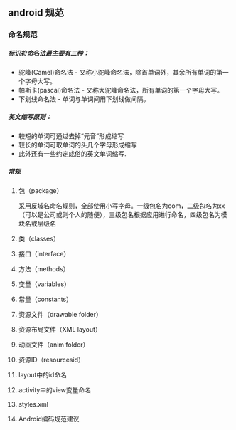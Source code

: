 ## android 规范

### 命名规范

##### 标识符命名法最主要有三种：

* 驼峰(Camel)命名法 - 又称小驼峰命名法，除首单词外，其余所有单词的第一个字母大写。
* 帕斯卡(pascal)命名法 -                又称大驼峰命名法，所有单词的第一个字母大写。
* 下划线命名法 - 单词与单词间用下划线做间隔。

##### 英文缩写原则：

* 较短的单词可通过去掉“元音”形成缩写
* 较长的单词可取单词的头几个字母形成缩写
* 此外还有一些约定成俗的英文单词缩写.


##### 常规
1. 包（package）
    
    采用反域名命名规则，全部使用小写字母。一级包名为com，二级包名为xx（可以是公司或则个人的随便），三级包名根据应用进行命名，四级包名为模块名或层级名
2. 类（classes）
3. 接口（interface）
4. 方法（methods）
5. 变量（variables）
6. 常量（constants）
7. 资源文件（drawable folder）
8. 资源布局文件（XML layout）
9. 动画文件（anim folder）
10. 资源ID（resourcesid）
11. layout中的id命名
12. activity中的view变量命名
13. styles.xml
14. Android编码规范建议